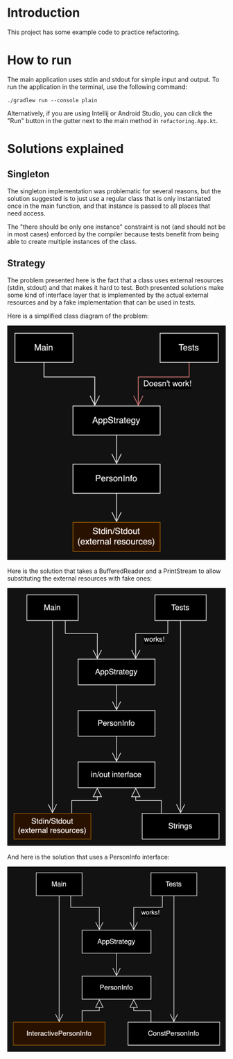 # Introduction

This project has some example code to practice refactoring.

# How to run

The main application uses stdin and stdout for simple input and output.
To run the application in the terminal, use the following command:
```
./gradlew run --console plain
```

Alternatively, if you are using Intellij or Android Studio, you can click the "Run" button in the gutter next to the main method in `refactoring.App.kt`.

# Solutions explained

## Singleton

The singleton implementation was problematic for several reasons, but the solution suggested is to just use a regular class that is only instantiated once in the main function, and that instance is passed to all places that need access.

The "there should be only one instance" constraint is not (and should not be in most cases) enforced by the compiler because tests benefit from being able to create multiple instances of the class.

## Strategy

The problem presented here is the fact that a class uses external resources (stdin, stdout) and that makes it hard to test. Both presented solutions make some kind of interface layer that is implemented by the actual external resources and by a fake implementation that can be used in tests.

Here is a simplified class diagram of the problem:

![Class diagram of the problem](./docs/problem-2.png)

Here is the solution that takes a BufferedReader and a PrintStream to allow substituting the external resources with fake ones:

![Class diagram of the solution](./docs/problem-2_solution-1.png)

And here is the solution that uses a PersonInfo interface:

![Class diagram of the solution](./docs/problem-2_solution-2.png)